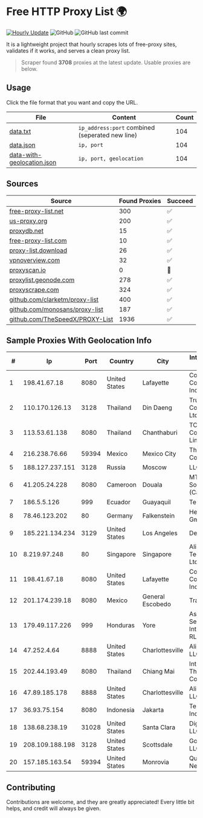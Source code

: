 
# Free HTTP Proxy List 🌍

[![Hourly Update](https://github.com/mertguvencli/http-proxy-list/actions/workflows/main.yml/badge.svg?branch=main)](https://github.com/mertguvencli/http-proxy-list/actions/workflows/main.yml)
![GitHub](https://img.shields.io/github/license/mertguvencli/http-proxy-list)
![GitHub last commit](https://img.shields.io/github/last-commit/mertguvencli/http-proxy-list)

It is a lightweight project that hourly scrapes lots of free-proxy sites, validates if it works, and serves a clean proxy list.


> Scraper found **3708** proxies at the latest update. Usable proxies are below.

## Usage

Click the file format that you want and copy the URL.


|File|Content|Count|
|----|-------|-----|
|[data.txt](https://raw.githubusercontent.com/mertguvencli/http-proxy-list/main/proxy-list/data.txt)|`ip_address:port` combined (seperated new line)|104|
|[data.json](https://raw.githubusercontent.com/mertguvencli/http-proxy-list/main/proxy-list/data.json)|`ip, port`|104|
|[data-with-geolocation.json](https://raw.githubusercontent.com/mertguvencli/http-proxy-list/main/proxy-list/data-with-geolocation.json)|`ip, port, geolocation`|104|

## Sources

|Source|Found Proxies|Succeed|
|------|-------------|-------|
|[free-proxy-list.net](https://free-proxy-list.net)|300|✅|
|[us-proxy.org](https://www.us-proxy.org)|200|✅|
|[proxydb.net](http://proxydb.net)|15|✅|
|[free-proxy-list.com](https://free-proxy-list.com/?page=&port=&type%5B%5D=http&type%5B%5D=https&up_time=0&search=Search)|10|✅|
|[proxy-list.download](https://www.proxy-list.download/HTTP)|26|✅|
|[vpnoverview.com](https://vpnoverview.com/privacy/anonymous-browsing/free-proxy-servers)|32|✅|
|[proxyscan.io](https://www.proxyscan.io)|0|🚫|
|[proxylist.geonode.com](https://proxylist.geonode.com/api/proxy-list?limit=300&page=1&sort_by=lastChecked&sort_type=desc&protocols=http,https)|278|✅|
|[proxyscrape.com](https://api.proxyscrape.com/v2/?request=displayproxies&protocol=http&timeout=10000&country=all&ssl=all&anonymity=all)|324|✅|
|[github.com/clarketm/proxy-list](https://raw.githubusercontent.com/clarketm/proxy-list/master/proxy-list-raw.txt)|400|✅|
|[github.com/monosans/proxy-list](https://raw.githubusercontent.com/monosans/proxy-list/main/proxies/http.txt)|187|✅|
|[github.com/TheSpeedX/PROXY-List](https://raw.githubusercontent.com/TheSpeedX/PROXY-List/master/http.txt)|1936|✅|


## Sample Proxies With Geolocation Info

|#|Ip|Port|Country|City|Internet Service Provider|
|-|--|----|-------|----|-------------------------|
|1|198.41.67.18|8080|United States|Lafayette|Cox Communications Inc.|
|2|110.170.126.13|3128|Thailand|Din Daeng|True Internet Corporation CO. Ltd.|
|3|113.53.61.138|8080|Thailand|Chanthaburi|TOT Public Company Limited|
|4|216.238.76.66|59394|Mexico|Mexico City|The Constant Company|
|5|188.127.237.151|3128|Russia|Moscow|LLC Smart Ape|
|6|41.205.24.228|8080|Cameroon|Douala|MTN Network Solutions (Cameroon)|
|7|186.5.5.126|999|Ecuador|Guayaquil|Telconet S.A|
|8|78.46.123.202|80|Germany|Falkenstein|Hetzner Online GmbH|
|9|185.221.134.234|3129|United States|Los Angeles|DediPath|
|10|8.219.97.248|80|Singapore|Singapore|Alibaba (US) Technology Co., Ltd.|
|11|198.41.67.18|8080|United States|Lafayette|Cox Communications Inc.|
|12|201.174.239.18|8080|Mexico|General Escobedo|Transtelco Inc|
|13|179.49.117.226|999|Honduras|Yore|Asociacion De Servicio De Internet S. De RL.|
|14|47.252.4.64|8888|United States|Charlottesville|Alibaba.com LLC|
|15|202.44.193.49|8080|Thailand|Chiang Mai|Internet Thailand Company Ltd.|
|16|47.89.185.178|8888|United States|Charlottesville|Alibaba.com LLC|
|17|36.93.75.154|8080|Indonesia|Jakarta|Telekomunikasi Indonesia|
|18|138.68.238.19|31028|United States|Santa Clara|DigitalOcean, LLC|
|19|208.109.188.198|3128|United States|Scottsdale|GoDaddy.com, LLC|
|20|157.185.163.54|59394|United States|Monrovia|Quantil Networks Inc|



## Contributing

Contributions are welcome, and they are greatly appreciated! Every
little bit helps, and credit will always be given.

